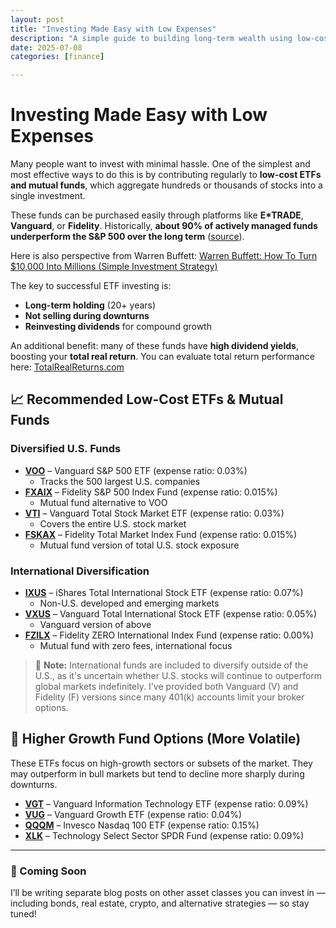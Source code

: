 ```yaml
---
layout: post
title: "Investing Made Easy with Low Expenses"
description: "A simple guide to building long-term wealth using low-cost ETFs and mutual funds. Includes top fund picks and links."
date: 2025-07-08
categories: [finance]

---
```


# Investing Made Easy with Low Expenses

Many people want to invest with minimal hassle. One of the simplest and most effective ways to do this is by contributing regularly to **low-cost ETFs and mutual funds**, which aggregate hundreds or thousands of stocks into a single investment.

These funds can be purchased easily through platforms like **E*TRADE**, **Vanguard**, or **Fidelity**. Historically, **about 90% of actively managed funds underperform the S&P 500 over the long term** ([source](https://www.investopedia.com/can-you-beat-sp-500-11738589)).

Here is also perspective from Warren Buffett:
[Warren Buffett: How To Turn $10,000 Into Millions (Simple Investment Strategy)](http://www.youtube.com/watch?v=NBxsVZ_DA9c)

The key to successful ETF investing is:
- **Long-term holding** (20+ years)
- **Not selling during downturns**
- **Reinvesting dividends** for compound growth

An additional benefit: many of these funds have **high dividend yields**, boosting your **total real return**. You can evaluate total return performance here: [TotalRealReturns.com](https://totalrealreturns.com)

## 📈 Recommended Low-Cost ETFs & Mutual Funds

### Diversified U.S. Funds
- **[VOO](https://investor.vanguard.com/investment-products/etfs/profile/voo)** – Vanguard S&P 500 ETF (expense ratio: 0.03%)  
  - Tracks the 500 largest U.S. companies
- **[FXAIX](https://fundresearch.fidelity.com/mutual-funds/summary/315911750)** – Fidelity S&P 500 Index Fund (expense ratio: 0.015%)  
  - Mutual fund alternative to VOO
- **[VTI](https://investor.vanguard.com/investment-products/etfs/profile/vti)** – Vanguard Total Stock Market ETF (expense ratio: 0.03%)  
  - Covers the entire U.S. stock market
- **[FSKAX](https://fundresearch.fidelity.com/mutual-funds/summary/315911693)** – Fidelity Total Market Index Fund (expense ratio: 0.015%)  
  - Mutual fund version of total U.S. stock exposure

### International Diversification
- **[IXUS](https://www.ishares.com/us/products/244048/ishares-core-msci-total-international-stock-etf)** – iShares Total International Stock ETF (expense ratio: 0.07%)  
  - Non-U.S. developed and emerging markets
- **[VXUS](https://investor.vanguard.com/investment-products/etfs/profile/vxus)** – Vanguard Total International Stock ETF (expense ratio: 0.05%)  
  - Vanguard version of above
- **[FZILX](https://fundresearch.fidelity.com/mutual-funds/summary/31635T609)** – Fidelity ZERO International Index Fund (expense ratio: 0.00%)  
  - Mutual fund with zero fees, international focus
> 📌 **Note:** International funds are included to diversify outside of the U.S., as it's uncertain whether U.S. stocks will continue to outperform global markets indefinitely. I've provided both Vanguard (V) and Fidelity (F) versions since many 401(k) accounts limit your broker options.


## 🚀 Higher Growth Fund Options (More Volatile)

These ETFs focus on high-growth sectors or subsets of the market. They may outperform in bull markets but tend to decline more sharply during downturns.

- **[VGT](https://investor.vanguard.com/investment-products/etfs/profile/vgt)** – Vanguard Information Technology ETF (expense ratio: 0.09%)
- **[VUG](https://investor.vanguard.com/investment-products/etfs/profile/vug)** – Vanguard Growth ETF (expense ratio: 0.04%)
- **[QQQM](https://www.invesco.com/us/financial-products/etfs/product-detail?audienceType=Investor&productId=ETF-QQQM)** – Invesco Nasdaq 100 ETF (expense ratio: 0.15%)
- **[XLK](https://www.invesco.com/us/financial-products/etfs/product-detail?audienceType=Advisor&productId=ETF-QQQM)** – Technology Select Sector SPDR Fund (expense ratio: 0.09%)

---

### 📢 Coming Soon
I’ll be writing separate blog posts on other asset classes you can invest in — including bonds, real estate, crypto, and alternative strategies — so stay tuned!

